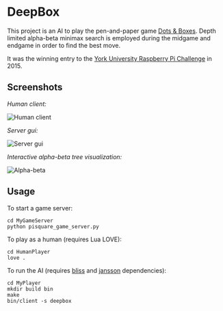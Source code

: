 DeepBox
=======

This project is an AI to play the pen-and-paper game [Dots & Boxes](https://en.wikipedia.org/wiki/Dots_and_Boxes). Depth limited alpha-beta minimax search is employed during the midgame and endgame in order to find the best move. 

It was the winning entry to the [York University Raspberry Pi Challenge](https://www.cs.york.ac.uk/undergraduate/challenge/) in 2015.

Screenshots
-------

*Human client:*

![Human client](http://imgur.com/A60cXau)

*Server gui:*

![Server gui](http://imgur.com/GiaZQ84)

*Interactive alpha-beta tree visualization:*

![Alpha-beta](http://imgur.com/K7m0gfs)

Usage
-------

To start a game server:
    
    cd MyGameServer
    python pisquare_game_server.py

To play as a human (requires Lua LOVE):

    cd HumanPlayer
    love .

To run the AI (requires [bliss](http://www.tcs.hut.fi/Software/bliss/) and [jansson](http://www.digip.org/jansson/)  dependencies):

    cd MyPlayer
    mkdir build bin
    make
    bin/client -s deepbox
